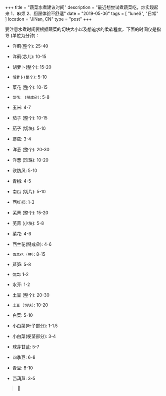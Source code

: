 +++
title = "蔬菜水煮建议时间"
description = "最近想尝试煮蔬菜吃，炒实现起来 1、麻烦 2、厨房体验不舒适"
date = "2019-05-06"
tags = [ "luneS", "日常" ]
location = "JiNan, CN"
type = "post"
+++

要注意水煮时间要根据蔬菜的切块大小以及想追求的柔软程度，下面的时间仅是指导 (单位为分钟)：

* 洋蓟(整个): 25-40 

* 洋蓟(芯儿): 10-15

* 胡萝卜(整个): 15-20 

* `胡萝卜(整个)`: 5-10 

* 菜花 (整个): 10-15

* `菜花: (掰成朵)`: 5-8 

* 玉米: 	4-7 

* 茄子 (整个): 10-15 

* 茄子 (切块): 5-10 

* 蘑菇: 3-4

* 洋葱 (整个): 20-30	

* 洋葱 (珍珠): 10-20

* 欧防风: 5-10

* 青椒: 4-5

* 南瓜 (切片): 5-10

* 西红柿: 1-3

* 芜菁 (整个): 15-20

* 芜菁 (小块): 5-8

* 菜花: 4-6

* 西兰花(掰成朵): 4-6

* `西兰花 (梗)`: 8-15

* 芦笋: 5-8

* `菠菜`: 1-2

* 水芥: 1-2

* 土豆 (整个): 20-30

* `土豆 (切块)`: 10-20

* 白菜: 5-10

* 小白菜(叶子部分): 1-1.5

* 小白菜(梗茎部分): 3-4

* 球芽甘蓝: 5-7

* 四季豆: 6-8

* 青豆: 8-10

* 西葫芦: 3-5

> 🤣
